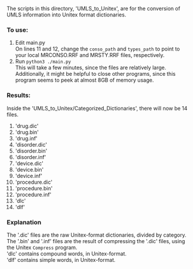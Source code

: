 The scripts in this directory, 'UMLS_to_Unitex', are for the conversion of UMLS information into Unitex format dictionaries.

### To use:
1. Edit main.py<br>
  On lines 11 and 12, change the `conso_path` and `types_path` to point to your local MRCONSO.RRF and MRSTY.RRF files, respectively.
2. Run `python3 ./main.py`<br>
  This will take a few minutes, since the files are relatively large.<br>
  Additionally, it might be helpful to close other programs, since this program seems to peek at almost 8GB of memory usage.
  
### Results:
Inside the 'UMLS_to_Unitex/Categorized_Dictionaries', there will now be 14 files.
1. 'drug.dic'
2. 'drug.bin'
3. 'drug.inf'
4. 'disorder.dic'
5. 'disorder.bin'
6. 'disorder.inf'
7. 'device.dic'
8. 'device.bin'
9. 'device.inf'
10. 'procedure.dic'
11. 'procedure.bin'
12. 'procedure.inf'
13. 'dlc'
14. 'dlf'

### Explanation
The '.dic' files are the raw Unitex-format dictionaries, divided by category.<br>
The '.bin' and '.inf' files are the result of compressing the '.dic' files, using the Unitex `Compress` program.<br>
'dlc' contains compound words, in Unitex-format.<br>
'dlf' contains simple words, in Unitex-format.
